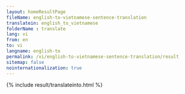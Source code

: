 ```yaml
---
layout: homeResultPage
fileName: english-to-vietnamese-sentence-translation
translatein: english_to_vietnamese
folderName : translate
lang: vi
from: en
to: vi
langname: english-to
permalink: /vi/english-to-vietnamese-sentence-translation/result
sitemap: false
nointernationalization: true
---
```

{% include result/translateinto.html %}

<script src="/js/result/translation.js" data-foldername="{{page.folderName}}" data-lang="{{page.lang}}"></script>
